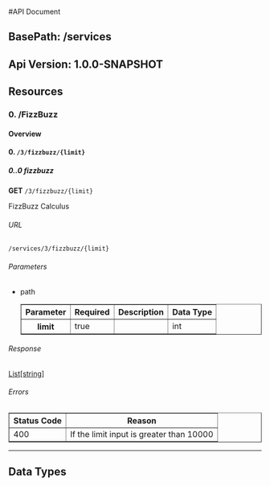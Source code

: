 #API Document


## BasePath: /services

## Api Version: 1.0.0-SNAPSHOT

## Resources
### 0. /FizzBuzz
#### Overview


#### 0. `/3/fizzbuzz/{limit}`
##### 0..0 fizzbuzz
**GET** `/3/fizzbuzz/{limit}`

FizzBuzz Calculus


###### URL
    /services/3/fizzbuzz/{limit}
###### Parameters
- path

    <table border="1">
        <tr>
            <th>Parameter</th>
            <th>Required</th>
            <th>Description</th>
            <th>Data Type</th>
        </tr>
        <tr>
            <th>limit</th>
            <td>true</td>
            <td></td>
            <td>int</td>
        </tr>
    </table>

###### Response
[List[string]](#)


###### Errors
<table border="1">
    <tr>
        <th>Status Code</th>
        <th>Reason</th>
    </tr>
        <tr>
            <td>400</td>
            <td>If the limit input is greater than 10000</td>
        </tr>
</table>


- - -

## Data Types
